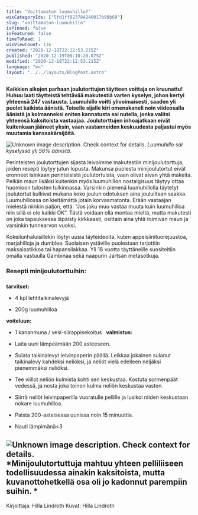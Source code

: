 ```yaml
---
title: "Voittamaton luumuhillo?"
wixCategoryIds: ["5fd1ff823784240017b99b69"]
slug: "voittamaton-luumuhillo"
isPinned: false
isFeatured: false
timeToRead: 1
wixViewCount: 116
created: "2020-12-18T22:12:53.215Z"
published: "2020-12-19T08:10:20.075Z"
modified: "2020-12-18T22:12:53.215Z"
language: "en"
layout: "../../layouts/BlogPost.astro"
---
```

**Kaikkien aikojen parhaan joulutorttujen täytteen voittaja on kruunattu! Huhuu laati täytteistä tehtävää makutestiä varten kyselyn, johon kertyi yhteensä 247 vastausta. Luumuhillo voitti ylivoimaisesti, saaden yli puolet kaikista äänistä. Toiselle sijalle kiri omenakaneli noin viideosalla äänistä ja kolmanneksi eniten kannatusta sai nutella, jonka valitsi yhteensä kaksitoista vastaajaa. Joulutorttujen inhoajatkaan eivät kuitenkaan jääneet yksin, vaan vastanneiden keskuudesta paljastui myös muutamia kanssakärsijöitä.**


![Unknown image description. Check context for details.](https://static.wixstatic.com/media/18093e_b612759a94a347bdbfcc1f3831435679~mv2.jpg)
*Luumuhillo sai kyselyssä yli 56% äänistä.*

Perinteisten joulutorttujen sijasta leivoimme makutestiin minijoulutorttuja, joiden resepti löytyy jutun lopusta. Makunsa puolesta minijoulutortut eivät eronneet lainkaan perinteisistä joulutortuista, vaan olivat aivan yhtä makeita. Pelkän maun lisäksi kuitenkin myös luumuhillon nostalgisuus täytyy ottaa huomioon tulosten tulkinnassa. Varsinkin pienenä luumuhillolla täytetyt joulutortut kulkivat mukana koko joulun odotuksen aina jouluiltaan saakka. Luumuhillossa on kieltämättä jotain korvaamatonta. Erään vastaajan mielestä niinkin paljon, että: “Jos joku muu vastaa muuta kuin luumuhilloa niin sillä ei ole kaikki OK”. Tästä voidaan olla montaa mieltä, mutta makutesti on joka tapauksessa läpäisty kirkkaasti, osittain aina yhtä toimivan maun ja varsinkin tunnearvon vuoksi.

Kokeilunhaluisillekin löytyi uusia täyteideoita, kuten appelsiinituorejuustoa, marjahilloja ja dumblea. Suolaisen ystäville puolestaan tarjottiin maksalaatikkoa tai hapansilakkaa. Yli 18 vuotta täyttäneille suositeltiin omalla vastuulla Gambinaa sekä naapurin Jartsan metasotkuja. 

### **Resepti minijoulutorttuihin:**
### 
**tarvitset:**

- 4 kpl lehtitaikinalevyjä

- 200g luumuhilloa

**voiteluun:**
- 1 kananmuna / vesi-siirappisekoitus
&nbsp;
**valmistus:**
- Laita uuni lämpeämään 200 asteeseen.

- Sulata taikinalevyt leivinpaperin päällä. Leikkaa jokainen sulanut taikinalevy kahdeksi neliöksi, ja neliöt vielä edelleen neljäksi pienemmäksi neliöksi.

- Tee viillot neliön kulmista kohti sen keskustaa. Kostuta sormenpäät vedessä, ja nosta joka toinen kulma neliön keskustaa vasten. 

- Siirrä neliöt leivinpaperilla vuoratulle pellille ja lusikoi niiden keskustaan nokare luumuhilloa. 

- Paista 200-asteisessa uunissa noin 15 minuuttia.

- Nauti lämpimänä&lt;3

![Unknown image description. Check context for details.](https://static.wixstatic.com/media/18093e_bcb4c4fe92ce4b19bae67c06bc212fef~mv2.jpg)
*Minijoulutortuttuja mahtuu yhteen pelliliiseen todellisuudessa ainakin kaksitoista, mutta kuvanottohetkellä osa oli jo kadonnut parempiin suihin. *
---
Kirjoittaja: Hilla Lindroth
Kuvat: Hilla Lindroth

